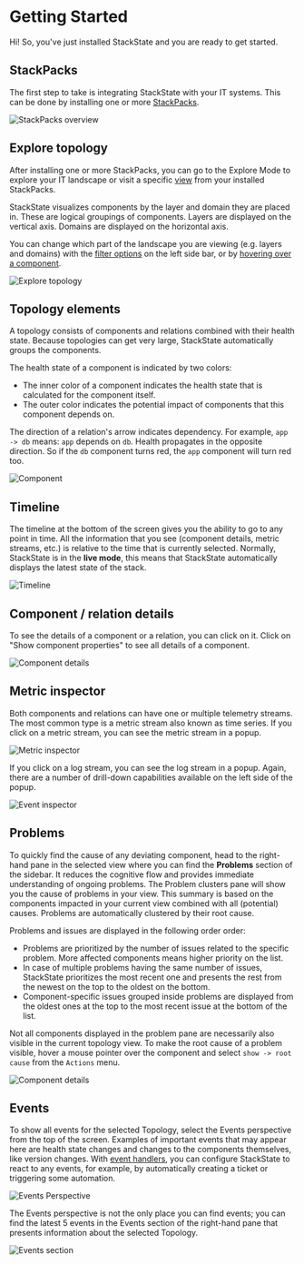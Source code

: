 # Getting Started

Hi! So, you've just installed StackState and you are ready to get started.

## StackPacks

The first step to take is integrating StackState with your IT systems. This can be done by installing one or more [StackPacks](/stackpacks/about-stackpacks.md).

![StackPacks overview](../../.gitbook/assets/v42_01_stackpacks.png)

## Explore topology

After installing one or more StackPacks, you can go to the Explore Mode to explore your IT landscape or visit a specific [view](/use/views.md) from your installed StackPacks.

StackState visualizes components by the layer and domain they are placed in. These are logical groupings of components. Layers are displayed on the vertical axis. Domains are displayed on the horizontal axis.

You can change which part of the landscape you are viewing \(e.g. layers and domains\) with the [filter options](../view_filters.md) on the left side bar, or by [hovering over a component](../perspectives/topology-perspective.md#interactive-navigation).

![Explore topology](../../.gitbook/assets/v42_02_topology.png)

## Topology elements

A topology consists of components and relations combined with their health state. Because topologies can get very large, StackState automatically groups the components.

The health state of a component is indicated by two colors:

* The inner color of a component indicates the health state that is calculated for the component itself.
* The outer color indicates the potential impact of components that this component depends on.

The direction of a relation's arrow indicates dependency. For example, `app -> db` means: `app` depends on `db`. Health propagates in the opposite direction. So if the `db` component turns red, the `app` component will turn red too.

![Component](../../.gitbook/assets/021_topology_elements.png)

## Timeline

The timeline at the bottom of the screen gives you the ability to go to any point in time. All the information that you see \(component details, metric streams, etc.\) is relative to the time that is currently selected. Normally, StackState is in the **live mode**, this means that StackState automatically displays the latest state of the stack.

![Timeline](../../.gitbook/assets/v42_06_timeline.png)

## Component / relation details

To see the details of a component or a relation, you can click on it. Click on "Show component properties" to see all details of a component.

![Component details](../../.gitbook/assets/v42_03_component_details.png)

## Metric inspector

Both components and relations can have one or multiple telemetry streams. The most common type is a metric stream also known as time series. If you click on a metric stream, you can see the metric stream in a popup.

![Metric inspector](../../.gitbook/assets/031_component_details_inspect_metric_stream.png)

If you click on a log stream, you can see the log stream in a popup. Again, there are a number of drill-down capabilities available on the left side of the popup.

![Event inspector](../../.gitbook/assets/032_component_details_inspect_log_stream.png)

## Problems

To quickly find the cause of any deviating component, head to the right-hand pane in the selected view where you can find the **Problems** section of the sidebar. It reduces the cognitive flow and provides immediate understanding of ongoing problems. The Problem clusters pane will show you the cause of problems in your view. This summary is based on the components impacted in your current view combined with all \(potential\) causes. Problems are automatically clustered by their root cause.

Problems and issues are displayed in the following order order:

* Problems are prioritized by the number of issues related to the specific problem. More affected components means higher priority on the list.
* In case of multiple problems having the same number of issues, StackState prioritizes the most recent one and presents the rest from the newest on the top to the oldest on the bottom.
* Component-specific issues grouped inside problems are displayed from the oldest ones at the top to the most recent issue at the bottom of the list.

Not all components displayed in the problem pane are necessarily also visible in the current topology view. To make the root cause of a problem visible, hover a mouse pointer over the component and select `show -> root cause` from the `Actions` menu.

![Component details](../../.gitbook/assets/v42_04_problem_summary.png)

## Events

To show all events for the selected Topology, select the Events perspective from the top of the screen. Examples of important events that may appear here are health state changes and changes to the components themselves, like version changes. With [event handlers](../health-state-and-event-notifications/send-event-notifications.md), you can configure StackState to react to any events, for example, by automatically creating a ticket or triggering some automation.

![Events Perspective](../../.gitbook/assets/v42_events-perspective.png)

The Events perspective is not the only place you can find events; you can find the latest 5 events in the Events section of the right-hand pane that presents information about the selected Topology.

![Events section](../../.gitbook/assets/v42_events-section.png)

